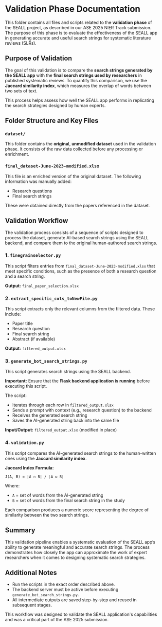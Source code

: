 # Validation Phase Documentation

This folder contains all files and scripts related to the **validation phase** of the SEALL project, as described in our ASE 2025 NIER Track submission. The purpose of this phase is to evaluate the effectiveness of the SEALL app in generating accurate and useful search strings for systematic literature reviews (SLRs).

## Purpose of Validation

The goal of this validation is to compare the **search strings generated by the SEALL app** with the **final search strings used by researchers** in published systematic reviews. To quantify this comparison, we use the **Jaccard similarity index**, which measures the overlap of words between two sets of text.

This process helps assess how well the SEALL app performs in replicating the search strategies designed by human experts.

## Folder Structure and Key Files

### `dataset/`

This folder contains the **original, unmodified dataset** used in the validation phase. It consists of the raw data collected before any processing or enrichment.

### `final_dataset-June-2023-modified.xlsx`

This file is an enriched version of the original dataset. The following information was manually added:
- Research questions
- Final search strings

These were obtained directly from the papers referenced in the dataset.

## Validation Workflow

The validation process consists of a sequence of scripts designed to process the dataset, generate AI-based search strings using the SEALL backend, and compare them to the original human-authored search strings.

### 1. `finegrainselector.py`

This script filters entries from `final_dataset-June-2023-modified.xlsx` that meet specific conditions, such as the presence of both a research question and a search string.

**Output:** `final_paper_selection.xlsx`

### 2. `extract_specific_cols_toNewFile.py`

This script extracts only the relevant columns from the filtered data. These include:
- Paper title
- Research question
- Final search string
- Abstract (if available)

**Output:** `filtered_output.xlsx`

### 3. `generate_bot_search_strings.py`

This script generates search strings using the SEALL backend.

**Important:** Ensure that the **Flask backend application is running** before executing this script.

The script:
- Iterates through each row in `filtered_output.xlsx`
- Sends a prompt with context (e.g., research question) to the backend
- Receives the generated search string
- Saves the AI-generated string back into the same file

**Input/Output:** `filtered_output.xlsx` (modified in place)

### 4. `validation.py`

This script compares the AI-generated search strings to the human-written ones using the **Jaccard similarity index**.

**Jaccard Index Formula:**

```
J(A, B) = |A ∩ B| / |A ∪ B|
```

Where:
- `A` = set of words from the AI-generated string
- `B` = set of words from the final search string in the study

Each comparison produces a numeric score representing the degree of similarity between the two search strings.

## Summary

This validation pipeline enables a systematic evaluation of the SEALL app’s ability to generate meaningful and accurate search strings. The process demonstrates how closely the app can approximate the work of expert researchers when it comes to designing systematic search strategies.

## Additional Notes

- Run the scripts in the exact order described above.
- The backend server must be active before executing `generate_bot_search_strings.py`.
- All intermediate outputs are saved step-by-step and reused in subsequent stages.

This workflow was designed to validate the SEALL application's capabilities and was a critical part of the ASE 2025 submission.
